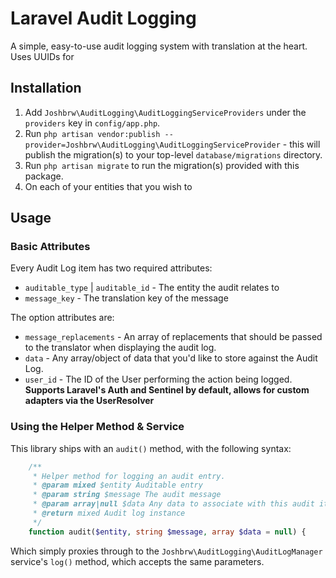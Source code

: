 # Laravel Audit Logging

A simple, easy-to-use audit logging system with translation at the heart. Uses UUIDs for 

## Installation

1. Add `Joshbrw\AuditLogging\AuditLoggingServiceProviders` under the `providers` key in `config/app.php`.
2. Run `php artisan vendor:publish --provider=Joshbrw\AuditLogging\AuditLoggingServiceProvider` - this will publish the migration(s) to your top-level `database/migrations` directory.
3. Run `php artisan migrate` to run the migration(s) provided with this package.
4. On each of your entities that you wish to  

## Usage

### Basic Attributes

Every Audit Log item has two required attributes:

* `auditable_type` | `auditable_id` - The entity the audit relates to
* `message_key` - The translation key of the message

The option attributes are:

* `message_replacements` - An array of replacements that should be passed to the translator when displaying the audit log.
* `data` - Any array/object of data that you'd like to store against the Audit Log.
* `user_id` - The ID of the User performing the action being logged. **Supports Laravel's Auth and Sentinel by default, allows for custom adapters via the UserResolver** 

### Using the Helper Method & Service

This library ships with an `audit()` method, with the following syntax:

```php
    /**
     * Helper method for logging an audit entry.
     * @param mixed $entity Auditable entry
     * @param string $message The audit message
     * @param array|null $data Any data to associate with this audit item
     * @return mixed Audit log instance
     */
    function audit($entity, string $message, array $data = null) {
```

Which simply proxies through to the `Joshbrw\AuditLogging\AuditLogManager` service's `log()` method, which accepts the same parameters. 
